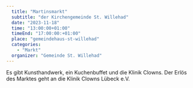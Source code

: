 ```yaml
---
  title: "Martinsmarkt"
  subtitle: "der Kirchengemeinde St. Willehad"
  date: "2023-11-18"
  time: "13:00:00+01:00"
  timeEnd: "17:00:00:+01:00"
  place: "gemeindehaus-st-willehad"
  categories:
    - "Markt"
  organizer: "Gemeinde St. Willehad"
---
```


Es gibt Kunsthandwerk, ein Kuchenbuffet und die Klinik Clowns.
Der Erlös des Marktes geht an die Klinik Clowns Lübeck e.V.
